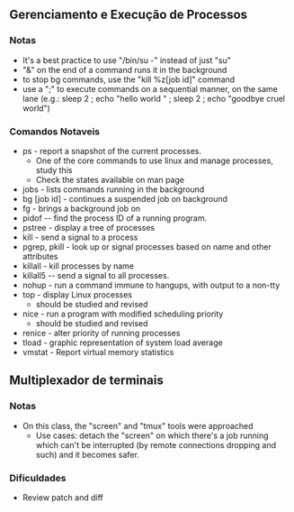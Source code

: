 ## Gerenciamento e Execução de Processos

### Notas

* It's a best practice to use "/bin/su -" instead of just "su"
* "&" on the end of a command runs it in the background
* to stop bg commands, use the "kill %z[job id]" command
* use a ";" to execute commands on a sequential manner, on the same lane (e.g.: sleep 2 ; echo "hello world " ; sleep 2 ; echo "goodbye cruel world")

### Comandos Notaveis

* ps - report a snapshot of the current processes.
  * One of the core commands to use linux and manage processes, study this
  * Check the states available on man page
* jobs - lists commands running in the background
* bg [job id] - continues a suspended job on background
* fg - brings a background job on 
* pidof -- find the process ID of a running program.
* pstree - display a tree of processes
* kill - send a signal to a process
* pgrep,  pkill - look up or signal processes based on name and other attributes
* killall - kill processes by name
* killall5 -- send a signal to all processes.
* nohup - run a command immune to hangups, with output to a non-tty
* top - display Linux processes
  * should be studied and revised
* nice - run a program with modified scheduling priority
  * should be studied and revised
* renice - alter priority of running processes
* tload - graphic representation of system load average
* vmstat - Report virtual memory statistics

## Multiplexador de terminais

### Notas 

* On this class, the "screen" and "tmux" tools were approached
  * Use cases: detach the "screen" on which there's a job running which can't be interrupted (by remote connections dropping and such) and it becomes safer. 

### Dificuldades

* Review patch and diff

